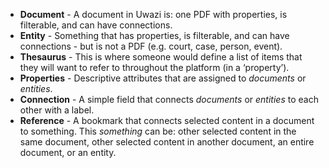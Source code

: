 * **Document** - A document in Uwazi is: one PDF with properties, is filterable, and can have connections.
* **Entity** - Something that has properties, is filterable, and can have connections - but is not a PDF (e.g. court, case, person, event).
* **Thesaurus** - This is where someone would define a list of items that they will want to refer to throughout the platform (in a ‘property’). 
* **Properties** - Descriptive attributes that are assigned to _documents_ or _entities_.
* **Connection** - A simple field that connects _documents_ or _entities_ to each other with a label. 
* **Reference** - A bookmark that connects selected content in a document to something. This _something_ can be: other selected content in the same document, other selected content in another document, an entire document, or an entity. 